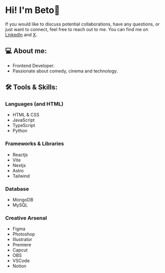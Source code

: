 # Hi! I'm Beto👋
If you would like to discuss potential collaborations, have any questions, or just want to connect, feel free to reach out to me. You can find me on [LinkedIn](https://www.linkedin.com/in/gilberto-freitas/) and [X](https://x.com/freitasbernaez).

## 💻 About me: 
- Frontend Developer.
- Passionate about comedy, cinema and technology.

## 🛠 Tools & Skills:

### Languages (and HTML)
- HTML & CSS
- JavaScript
- TypeScript
- Python

### Frameworks & Libraries
- Reactjs
- Vite
- Nextjs
- Astro
- Tailwind

### Database 
- MongoDB
- MySQL

### Creative Arsenal
- Figma
- Photoshop
- Illustrator
- Premiere
- Capcut
- OBS
- VSCode
- Notion

<!-- ### Work Experience
<img height="55px" width="auto" src="https://i.ibb.co/NjwftWk/icons-zirio.png" alt="Zirio Icon" border="0"> <img height="55px" width="auto" src="https://i.ibb.co/D9ypcG2/icons-svg.png" alt="Lenovo Icon" border="0"> -->
